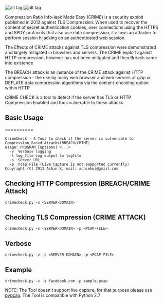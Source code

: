 ![alt tag](https://raw.github.com/achinkulshrestha/CrimeCheck/master/img/crimecheck.png)
![alt tag](https://raw.github.com/achinkulshrestha/CrimeCheck/master/img/breach.png)

Compression Ratio Info-leak Made Easy (CRIME) is a security exploit published in 2012 against TLS Compression. When used to recover the content of secret authentication cookies, over connections using the HTTPS and SPDY protocols that also use data compression, it allows an attacker to perform session hijacking on an authenticated web session. 

The Effects of CRIME attacks against TLS compression were demonstrated and largely mitigated in browsers and servers. The CRIME exploit against HTTP compression, however has not been mitigated and then Breach came into existence

The BREACH attack is an instance of the CRIME attack against HTTP compression - the use by many web browser and web servers of gzip or DEFLATE data compression algorithms via the content-encoding option within HTTP

CRIME CHECK is a tool to detect if the server has TLS or HTTP Compression Enabled and thus vulnerable to these attacks. 

## Basic Usage
==========
```
CrimeCheck - A Tool to check if the server is vulnerable to Compression Based Attacks(BREACH/CRIME)
usage: PROGRAM [options] <...>
  -v  Verbose logging
  -l log_file Log output to logfile
  -s  Server URL
  -p  Pcap File (Live Capture is not supported currently) 
Copyright (C) 2013 Achin K, mail: achinkul@gmail.com
```

## Checking HTTP Compression (BREACH/CRIME Attack)
`crimecheck.py -s <SERVER-DOMAIN>`

## Checking TLS Compression (CRIME ATTACK)
`crimecheck.py -s <SERVER-DOMAIN> -p <PCAP-FILE>`

## Verbose
`crimecheck.py -v -s <SERVER-DOMAIN> -p <PCAP-FILE>`

## Example
`crimecheck.py -v -s facebook.com -p sample.pcap`

NOTE: The Tool doesn't support live capture, for that purpose please use [pypcap](https://code.google.com/p/pypcap/). The Tool is compatible with Python 2.7





  
                                                                                                           
